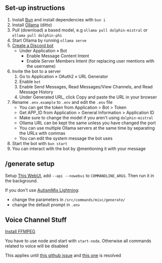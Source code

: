 ## Set-up instructions
1. Install [Bun](https://bun.sh) and install dependencies with `bun i`
2. Install [Ollama](https://github.com/jmorganca/ollama) (ditto)
3. Pull (download) a based model, e.g `ollama pull dolphin-mistral` or `ollama pull dolphin-phi`
4. Start Ollama by running `ollama serve`
5. [Create a Discord bot](https://discord.com/developers/applications)
    - Under Application » Bot
        - Enable Message Content Intent
        - Enable Server Members Intent (for replacing user mentions with the username)
6. Invite the bot to a server
    1. Go to Application » OAuth2 » URL Generator
    2. Enable `bot`
    3. Enable Send Messages, Read Messages/View Channels, and Read Message History
    4. Under Generated URL, click Copy and paste the URL in your browser
7. Rename `.env.example` to `.env` and edit the `.env` file
    - You can get the token from Application > Bot > Token
    - Get APP_ID from Application > General Information > Application ID
    - Make sure to change the model if you aren't using `dolphin-mistral`
    - Ollama URL can be kept the same unless you have changed the port
    - You can use multiple Ollama servers at the same time by separating the URLs with commas
    - You can edit the system message the bot uses
8. Start the bot with `bun start`
9. You can interact with the bot by @mentioning it with your message

## /generate setup
Setup [This WebUI](https://github.com/lllyasviel/stable-diffusion-webui-forge), add `--api --nowebui` to `COMMANDLINE_ARGS`. Then run it in the background.

If you don't use [AutismMix Lightning](https://civitai.com/models/288584?modelVersionId=379259):
- change the parameters in `/src/commands/misc/generate/`
- change the default prompt in `.env`

## Voice Channel Stuff
[Install FFMPEG](https://ffmpeg.org)

You have to use node and start with `start-node`. Otherwise all commands related to voice will be disabled

This applies until [this github issue](https://github.com/oven-sh/bun/issues/26) and [this one](https://github.com/oven-sh/bun/issues/10381) is resolved
